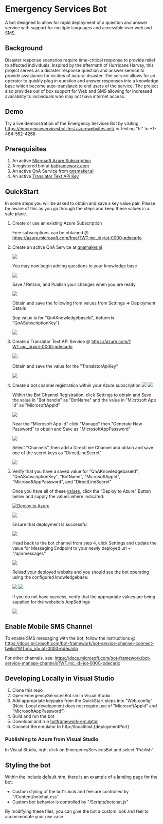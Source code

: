 # Emergency Services Bot

A bot designed to allow for rapid deployment of a question and answer service with support for multiple languages and accessible over web and SMS.

## Background

Disaster response scenarios require time-critical response to provide relief to affected individuals.  Inspired by the aftermath of Hurricane Harvey, this project serves as a disaster response question and answer service to provide assistance for victims of natural disaster.  The service allows for an operator to quickly plug in question and answer responses into a knowledge base which become auto-translated to end users of the service. The project also provides out of box support for Web and SMS allowing for increased availability to individuals who may not have internet access. 

## Demo

Try a live demonstration of the Emergency Services Bot by visiting https://emergencyservicesbot-test.azurewebsites.net/ or texting "hi" to +1-484-552-4268

## Prerequisites

1.  An active [Microsoft Azure Subscription](https://azure.com/?WT.mc_id=iot-0000-pdecarlo)
2.  A registered bot at [botframework.com](https://dev.botframework.com/) 
3.  An active QnA Service from [qnamaker.ai](http://qnamaker.ai)
4.  An active [Translator Text API Key](https://www.microsoft.com/translator?WT.mc_id=iot-0000-pdecarlo)

## QuickStart

In some steps you will be asked to obtain and save a key value pair.  Please be aware of this as you go through the steps and keep these values in a safe place.

1. Create or use an existing Azure Subscription 
    
    Free subscriptions can be obtained @ https://azure.microsoft.com/free/?WT.mc_id=iot-0000-pdecarlo

2. Create an active QnA Service at [qnamaker.ai](http://qnamaker.ai)
    
    <img src="/Assets/CreateQnAService.PNG">
    
    You may now begin adding questions to your knowledge base
    
    <img src="/Assets/CreateQnAPair.PNG">

    Save / Retrain, and Publish your changes when you are ready

    <img src="/Assets/QnAPublish.PNG">

    Obtain and save the following from values from Settings => Deployment Details 
    
    (top value is for "QnAKnowledgebaseId", bottom is "QnASubscriptionKey")

    <img src="/Assets/GetQnAKeys.PNG">

3.  Create a Translator Text API Service @ https://azure.com/?WT.mc_id=iot-0000-pdecarlo 
    
     <img src="/Assets/TranslatorTextRegistration.PNG">-
    
    Obtain and save the value for the "TranslatorApiKey"
    
    <img src="/Assets/TranslatorTextKeys.PNG">
    
4. Create a bot channel registration within your Azure subscription 
    <img src="/Assets/CreateBotChannelRegistration.PNG"> 
    <img src="/Assets/BotChannelRegistration.PNG"> 

    Within the Bot Channel Registration, click Settings to obtain and Save the value in "Bot handle" as "BotName" and the value in "Microsoft App Id" as "MicrosoftAppId"

    <img src="/Assets/BotChannelSettings.PNG">

    Near the "Microsoft App Id" click "Manage" then "Generate New Password" to obtain and Save as "MicrosoftAppPassword"

    <img src="/Assets/BotChannelPassword.PNG">
    
    Select "Channels", then add a DirectLine Channel and obtain and save one of the secret keys as "DirectLineSecret"
    
    <img src="/Assets/BotChannelDirectLine.PNG">

5. Verify that you have a saved value for "QnAKnowledgebaseId", "QnASubscriptionKey", "BotName", "MicrosoftAppId", "MicrosoftAppPassword", and "DirectLineSecret"
    
    Once you have all of these [values](./Docs/azure-deploy-parameters.md), click the "Deploy to Azure" Button below and supply the values where indicated:
    
    [![Deploy to Azure](http://azuredeploy.net/deploybutton.png)](https://azuredeploy.net/)
    
    <img src="/Assets/DeployToAzure.PNG">
    
    Ensure that deployment is successful
    
    <img src="/Assets/DeployToAzureSuccess.PNG">
    
    Head back to the bot channel from step 4, click Settings and update the value for Messaging Endpoint to your newly deployed url + "/api/messages"
    
    <img src="/Assets/UpdateBotChannel.PNG">
    
    Reload your deployed website and you should see the bot operating using the configured knowledgebase:
    
    <img src="/Assets/BotWebPage.PNG">
    
    <img src="/Assets/BotWebPageVerify.PNG">
    
    If you do not have success, verify that the appropriate values are being supplied for the website's AppSettings
    
    <img src="/Assets/VerifyAppSettings.PNG">

## Enable Mobile SMS Channel

To enable SMS messaging with the bot, follow the instructions @ https://docs.microsoft.com/bot-framework/bot-service-channel-connect-twilio?WT.mc_id=iot-0000-pdecarlo

For other channels, see: https://docs.microsoft.com/bot-framework/bot-service-manage-channels?WT.mc_id=iot-0000-pdecarlo

## Developing Locally in Visual Studio

1. Clone this repo
2. Open EmergencyServicesBot.sln in Visual Studio
3. Add appropriate keypairs from the QuickStart steps into "Web.config" (Note: Local development does not require use of "MicrosoftAppId" and "MicrosoftAppPassword")
4. Build and run the bot
5. Download and run [botframework-emulator](https://emulator.botframework.com/)
6. Connect the emulator to http://localhost:{deploymentPort}

### Publishing to Azure from Visual Studio

In Visual Studio, right click on EmergencyServicesBot and select 'Publish'

## Styling the bot

Within the include default.htm, there is an example of a landing page for the bot: 

* Custom styling of the bot's look and feel are controlled by "/Content/botchat.css"
* Custom bot behavior is controlled by "/Scripts/botchat.js"

By modifying these files, you can give the bot a custom look and feel to accommodate your use case.



